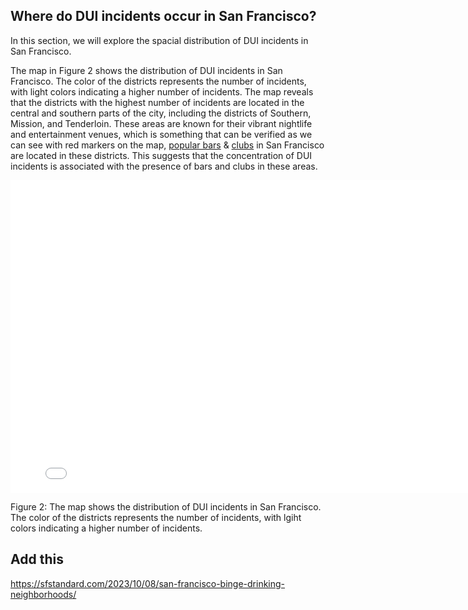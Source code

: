 ## Where do DUI incidents occur in San Francisco?
In this section, we will explore the spacial distribution of DUI incidents in San Francisco.

The map in Figure 2 shows the distribution of DUI incidents in San Francisco. The color of the districts represents the number of incidents, with light colors indicating a higher number of incidents. The map reveals that the districts with the highest number of incidents are located in the central and southern parts of the city, including the districts of Southern, Mission, and Tenderloin. These areas are known for their vibrant nightlife and entertainment venues, which is something that can be verified as we can see with red markers on the map, [popular bars](https://www.thrillist.com/drink/san-francisco/42-san-francisco-bars-you-need-to-drink-in-before-you-die-bucket-list) & [clubs](https://www.holidify.com/pages/nightclubs-in-san-francisco-5077.html) in San Francisco are located in these districts. This suggests that the concentration of DUI incidents is associated with the presence of bars and clubs in these areas.

<embed
       type="text/html" 
       src="/../figures/dui_map.html"
       width="800"
       height="500"
       width="100%"
       >

Figure 2: The map shows the distribution of DUI incidents in San Francisco. The color of the districts represents the number of incidents, with lgiht colors indicating a higher number of incidents.


## Add this 
https://sfstandard.com/2023/10/08/san-francisco-binge-drinking-neighborhoods/
